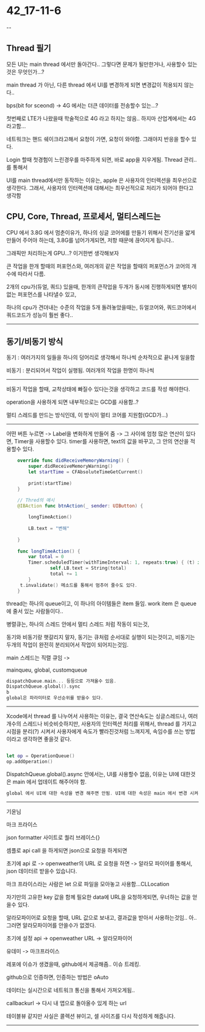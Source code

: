 # 42_17-11-6

--

## Thread 필기 

모든 UI는 main thread 에서만 돌아간다.. 그렇다면 문제가 될만한거나, 사용할수 있는것은 무엇인가...?

main thread 가 아닌, 다른 thread 에서 UI를 변경하게 되면 변경값이 적용되지 않는다..

bps(bit for sceond) -> 4G 에서는 더큰 데이터를 전송할수 있는...?

첫번째로 LTE가 나왔을때 학술적으로 4G 라고 하지는 않음.. 하지마 산업계에서는 4G 라고함...

네트워크는 핸드 쉐이크라고해서 요청이 가면, 요청이 와야함. 그래야지 반응을 할수 있다.

Login 할때 첫경험이 느린경우를 마주하게 되면, 바로 app을 지우게됨. Thread 관리..를 통해서 

UI를 main thread에서만 동작하는 이유는, apple 은 사용자의 인터렉션을 최우선으로 생각한다. 그래서, 사용자의 인터렉션에 대해서는 최우선적으로 처리가 되어야 한다고 생각함

## CPU, Core, Thread, 프로세서, 멀티스레드는

CPU 에서 3.8G 에서 멈춘이유가, 하나의 싱글 코어에를 만들기 위해서 전기선을 얇게 만들어 주어야 하는데, 3.8G를 넘어가게되면, 저항 때문에 끊어지게 됩니다..

그래픽만 처리하는게 GPU...? 이거한번 생각해보자

큰 작업을 한개 할때의 퍼포먼스와, 여러개의 같은 작업을 할때의 퍼포먼스가 코어의 개수에 따라서 다름.

2개의 cpu가(듀얼, 쿼드) 있을때, 한개의 큰작업을 두개가 동시에 진행하게되면 별차이 없는 퍼포먼스를 나타낼수 있고, 

하나의 cpu가 견뎌내는 수준의 작업을 5개 돌려놓았을때는, 듀얼코어와, 쿼드코어에서 쿼드코드가 성능이 훨씬 좋다..

---

## 동기/비동기 방식

동기 : 여러가지의 일들을 하나의 덩어리로 생각해서 하나씩 순차적으로 끝나게 일을함

비동기 : 분리되어서 작업이 실행됨. 여러개의 작업을 한명이 하나씩 


---

비동기 작업을 할때, 교착상태에 빠질수 있다는것을 생각하고 코드를 작성 해야한다.

operation을 사용하게 되면 내부적으로는 GCD를 사용함..? 

멀티 스레드를 만드는 방식인데, 이 방식이 멀티 코어를 지원함(GCD가...)


---

어떤 버튼 누르면 -> Label을 변화하게 만들어 줌 -> 그 사이에 엄청 많은 연산이 있다면, Timer을 사용할수 있다. timer를 사용하면, text의 값을 바꾸고, 그 안의 연산을 적용할수 있다.

```swift
    override func didReceiveMemoryWarning() {
        super.didReceiveMemoryWarning()
        let startTime = CFAbsoluteTimeGetCurrent()
        
        print(startTime)
    }

    // Thred의 예시
    @IBAction func btnAction(_ sender: UIButton) {
        
        longTimeAction()
        
        LB.text = "변해"
        
    }
    
    func longTimeAction() {
        var total = 0
        Timer.scheduledTimer(withTimeInterval: 1, repeats:true) { (t) in
                self.LB.text = String(total)
                total += 1
        }
     t.invalidate() 메소드를 통해서 멈추어 줄수도 있다.   
    }

```

thread는 하나의 queue이고, 이 하나의 아이템들은 item 들임. work item 은 queue에 줄서 있는 사람들이다.. 

병렬큐는, 하나의 스레드 안에서 멀티 스레드 처럼 작동이 되는것,

동기와 비동기랑 햇갈리지 말자, 동기는 큐처럼 순서대로 실행이 되는것이고, 비동기는 두개의 작업이 완전히 분리되어서 작업이 되어지는것임.

main 스레드는 직렬 큐임 -> 

mainqueu, global, customqueue

```swift
dispatchQueue.main... 등등으로 가져올수 있음.
DispatchQueue.global().sync
b
global은 파라미터로 우선순위를 받을수 있다. 

```

---

Xcode에서 thread 를 나누어서 사용하는 이유는, 결국 연산속도는 싱글스레드나, 여러개수의 스레드나 비슷비슷하지만, 사용자의 인터렉션 처리를 위해서, thread 를 가지고 시점을 분리(?) 시켜서 사용자에게 속도가 빨라진것처럼 느껴지게, 속임수를 쓰는 방법이라고 생각하면 좋을것 같다.


```swift

let op = OperationQueue()
op.addOperation()
```


DispatchQueue.global().async  안에서는, UI를 사용할수 없음, 이유는 UI에 대한것은 main 에서 업데이트 해주어야 함.

```swift
global 에서 UI에 대한 속성을 변경 해주면 안됨. UI에 대한 속성은 main 에서 변경 시켜주어야 함. 근데, global 에서 사용해도, main에서 사용해야함.
```











---

기윤님

마크 프라이스

json formatter 사이트로 퀄리 브레이스{} 

셈플로 api call 을 하게되면 json으로 요청을 하게되면

초기에 api 로 -> openweather의 URL 로 요청을 하면 -> 알라모 파이어를 통해서, json 데이터르 받을수 있습니다.


마크 프라이스라는 사람은 let 으로 파일을 모아놓고 사용함...CLLocation 

자기만의 고유한 key 값을 함께 필요한 data에 URL을 요청하게되면, 우너하는 값을 얻을수 있다.

알라모파이어로 요청을 할때, URL 값으로 보내고, 결과값을 받아서 사용하는것임.. 아.. 그러면 알라모파이어를 안쓸수가 없겠다. 


초기에 설정 api -> openweather URL -> 알라모파이어 


유데미 -> 마크프라이스 


레포에 이슈가 생겼을때, github에서 제공해줌.. 이슈 트레킹. 

github으로 인증하면, 인증하는 방법은 oAuto

데이터는 실시간으로 네트워크 통신을 통해서 가져오게됨..

callbackurl -> 다시 내 앱으로 돌아올수 있게 하는 url

테이블뷰 같지만 사실은 콜렉션 뷰이고, 셀 사이즈를 다시 작성하게 해줍니다. 

---


